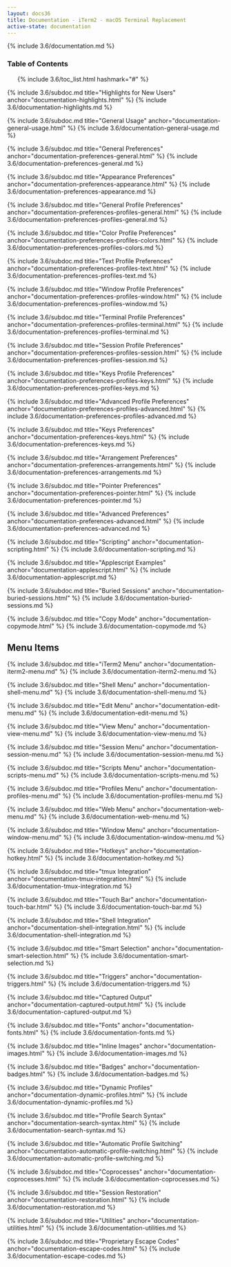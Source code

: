 ```yaml
---
layout: docs36
title: Documentation - iTerm2 - macOS Terminal Replacement
active-state: documentation
---
```

{% include 3.6/documentation.md %}

### Table of Contents
<UL>
{% include 3.6/toc_list.html hashmark="#" %}
</UL>

{% include 3.6/subdoc.md title="Highlights for New Users" anchor="documentation-highlights.html" %}
{% include 3.6/documentation-highlights.md %}

{% include 3.6/subdoc.md title="General Usage" anchor="documentation-general-usage.html" %}
{% include 3.6/documentation-general-usage.md %}


{% include 3.6/subdoc.md title="General Preferences" anchor="documentation-preferences-general.html" %}
{% include 3.6/documentation-preferences-general.md %}

{% include 3.6/subdoc.md title="Appearance Preferences" anchor="documentation-preferences-appearance.html" %}
{% include 3.6/documentation-preferences-appearance.md %}

{% include 3.6/subdoc.md title="General Profile Preferences" anchor="documentation-preferences-profiles-general.html" %}
{% include 3.6/documentation-preferences-profiles-general.md %}

{% include 3.6/subdoc.md title="Color Profile Preferences" anchor="documentation-preferences-profiles-colors.html" %}
{% include 3.6/documentation-preferences-profiles-colors.md %}

{% include 3.6/subdoc.md title="Text Profile Preferences" anchor="documentation-preferences-profiles-text.html" %}
{% include 3.6/documentation-preferences-profiles-text.md %}

{% include 3.6/subdoc.md title="Window Profile Preferences" anchor="documentation-preferences-profiles-window.html" %}
{% include 3.6/documentation-preferences-profiles-window.md %}

{% include 3.6/subdoc.md title="Terminal Profile Preferences" anchor="documentation-preferences-profiles-terminal.html" %}
{% include 3.6/documentation-preferences-profiles-terminal.md %}

{% include 3.6/subdoc.md title="Session Profile Preferences" anchor="documentation-preferences-profiles-session.html" %}
{% include 3.6/documentation-preferences-profiles-session.md %}

{% include 3.6/subdoc.md title="Keys Profile Preferences" anchor="documentation-preferences-profiles-keys.html" %}
{% include 3.6/documentation-preferences-profiles-keys.md %}

{% include 3.6/subdoc.md title="Advanced Profile Preferences" anchor="documentation-preferences-profiles-advanced.html" %}
{% include 3.6/documentation-preferences-profiles-advanced.md %}

{% include 3.6/subdoc.md title="Keys Preferences" anchor="documentation-preferences-keys.html" %}
{% include 3.6/documentation-preferences-keys.md %}

{% include 3.6/subdoc.md title="Arrangement Preferences" anchor="documentation-preferences-arrangements.html" %}
{% include 3.6/documentation-preferences-arrangements.md %}

{% include 3.6/subdoc.md title="Pointer Preferences" anchor="documentation-preferences-pointer.html" %}
{% include 3.6/documentation-preferences-pointer.md %}

{% include 3.6/subdoc.md title="Advanced Preferences" anchor="documentation-preferences-advanced.html" %}
{% include 3.6/documentation-preferences-advanced.md %}


{% include 3.6/subdoc.md title="Scripting" anchor="documentation-scripting.html" %}
{% include 3.6/documentation-scripting.md %}

{% include 3.6/subdoc.md title="Applescript Examples" anchor="documentation-applescript.html" %}
{% include 3.6/documentation-applescript.md %}

{% include 3.6/subdoc.md title="Buried Sessions" anchor="documentation-buried-sessions.html" %}
{% include 3.6/documentation-buried-sessions.md %}

{% include 3.6/subdoc.md title="Copy Mode" anchor="documentation-copymode.html" %}
{% include 3.6/documentation-copymode.md %}

<a name="documentation-menu-items.html" />

## Menu Items

{% include 3.6/subdoc.md title="iTerm2 Menu" anchor="documentation-iterm2-menu.md" %}
{% include 3.6/documentation-iterm2-menu.md %}

{% include 3.6/subdoc.md title="Shell Menu" anchor="documentation-shell-menu.md" %}
{% include 3.6/documentation-shell-menu.md %}

{% include 3.6/subdoc.md title="Edit Menu" anchor="documentation-edit-menu.md" %}
{% include 3.6/documentation-edit-menu.md %}

{% include 3.6/subdoc.md title="View Menu" anchor="documentation-view-menu.md" %}
{% include 3.6/documentation-view-menu.md %}

{% include 3.6/subdoc.md title="Session Menu" anchor="documentation-session-menu.md" %}
{% include 3.6/documentation-session-menu.md %}

{% include 3.6/subdoc.md title="Scripts Menu" anchor="documentation-scripts-menu.md" %}
{% include 3.6/documentation-scripts-menu.md %}

{% include 3.6/subdoc.md title="Profiles Menu" anchor="documentation-profiles-menu.md" %}
{% include 3.6/documentation-profiles-menu.md %}

{% include 3.6/subdoc.md title="Web Menu" anchor="documentation-web-menu.md" %}
{% include 3.6/documentation-web-menu.md %}

{% include 3.6/subdoc.md title="Window Menu" anchor="documentation-window-menu.md" %}
{% include 3.6/documentation-window-menu.md %}

{% include 3.6/subdoc.md title="Hotkeys" anchor="documentation-hotkey.html" %}
{% include 3.6/documentation-hotkey.md %}

{% include 3.6/subdoc.md title="tmux Integration" anchor="documentation-tmux-integration.html" %}
{% include 3.6/documentation-tmux-integration.md %}

{% include 3.6/subdoc.md title="Touch Bar" anchor="documentation-touch-bar.html" %}
{% include 3.6/documentation-touch-bar.md %}

{% include 3.6/subdoc.md title="Shell Integration" anchor="documentation-shell-integration.html" %}
{% include 3.6/documentation-shell-integration.md %}

{% include 3.6/subdoc.md title="Smart Selection" anchor="documentation-smart-selection.html" %}
{% include 3.6/documentation-smart-selection.md %}

{% include 3.6/subdoc.md title="Triggers" anchor="documentation-triggers.html" %}
{% include 3.6/documentation-triggers.md %}

{% include 3.6/subdoc.md title="Captured Output" anchor="documentation-captured-output.html" %}
{% include 3.6/documentation-captured-output.md %}

{% include 3.6/subdoc.md title="Fonts" anchor="documentation-fonts.html" %}
{% include 3.6/documentation-fonts.md %}

{% include 3.6/subdoc.md title="Inline Images" anchor="documentation-images.html" %}
{% include 3.6/documentation-images.md %}

{% include 3.6/subdoc.md title="Badges" anchor="documentation-badges.html" %}
{% include 3.6/documentation-badges.md %}

{% include 3.6/subdoc.md title="Dynamic Profiles" anchor="documentation-dynamic-profiles.html" %}
{% include 3.6/documentation-dynamic-profiles.md %}

{% include 3.6/subdoc.md title="Profile Search Syntax" anchor="documentation-search-syntax.html" %}
{% include 3.6/documentation-search-syntax.md %}

{% include 3.6/subdoc.md title="Automatic Profile Switching" anchor="documentation-automatic-profile-switching.html" %}
{% include 3.6/documentation-automatic-profile-switching.md %}

{% include 3.6/subdoc.md title="Coprocesses" anchor="documentation-coprocesses.html" %}
{% include 3.6/documentation-coprocesses.md %}

{% include 3.6/subdoc.md title="Session Restoration" anchor="documentation-restoration.html" %}
{% include 3.6/documentation-restoration.md %}

{% include 3.6/subdoc.md title="Utilities" anchor="documentation-utilities.html" %}
{% include 3.6/documentation-utilities.md %}

{% include 3.6/subdoc.md title="Proprietary Escape Codes" anchor="documentation-escape-codes.html" %}
{% include 3.6/documentation-escape-codes.md %}
